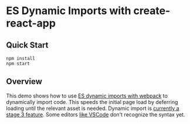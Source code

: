 # ES Dynamic Imports with create-react-app

## Quick Start
```
npm install
npm start
```

## Overview
This demo shows how to use [ES dynamic imports with webpack](https://webpack.js.org/guides/code-splitting-async/) to dynamically import code. This speeds the initial page load by deferring loading until the relevant asset is needed. Dynamic import is [currently a stage 3 feature](https://github.com/tc39/proposal-dynamic-import). Some editors [like VSCode](https://github.com/Microsoft/vscode/issues/25003) don't recognize the syntax yet.